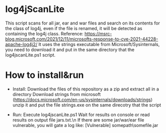 # log4jScanLite
This script scans for all jar, ear and war files and search on its contents for the class of log4j, even if the file is renamed, it will be detected as containing the log4j class. Reference: https://msrc-blog.microsoft.com/2021/12/11/microsofts-response-to-cve-2021-44228-apache-log4j2/
It uses the strings executable from Microsoft/Sysinternals, you need to download it and put in the same directory that the log4jscanLite.ps1 script.
# How to install&run
 - Install:
    Download the files of this repository as a zip and extract all in a directory
    Download strings from microsoft (https://docs.microsoft.com/en-us/sysinternals/downloads/strings) unzip it and put the file strings.exe on the same direcotry that the script
    
 - Run:
     Execute log4jscanLite.ps1
     Wait for results on console or read results on output file jars.txt.\n
     If there are some jar/war/ear file vulnerable, you will gate a log like:
        [Vulnerable] somepath\somefile.jar
